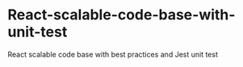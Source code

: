 # React-scalable-code-base-with-unit-test
React scalable code base with best practices and Jest unit test
